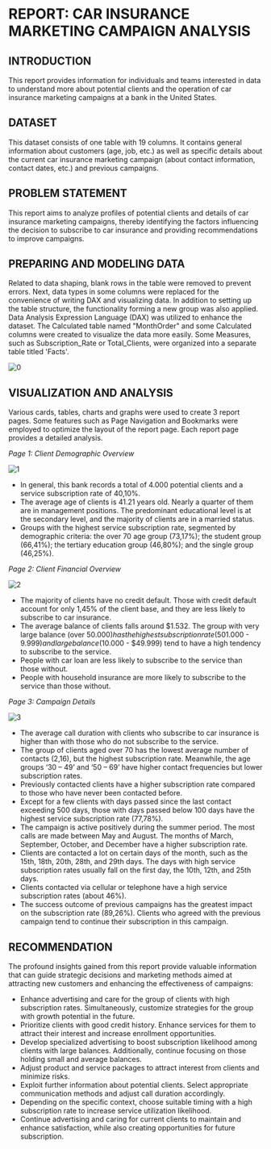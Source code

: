 # REPORT: CAR INSURANCE MARKETING CAMPAIGN ANALYSIS

**INTRODUCTION**
-----------------------------------------------------------------------------------------------
This report provides information for individuals and teams interested in data to understand more about potential clients and the operation of car insurance marketing campaigns at a bank in the United States.

**DATASET**
-----------------------------------------------------------------------------------------------
This dataset consists of one table with 19 columns. It contains general information about customers (age, job, etc.) as well as specific details about the current car insurance marketing campaign (about contact information, contact dates, etc.) and previous campaigns.

**PROBLEM STATEMENT**
-----------------------------------------------------------------------------------------------
This report aims to analyze profiles of potential clients and details of car insurance marketing campaigns, thereby identifying the factors influencing the decision to subscribe to car insurance and providing recommendations to improve campaigns.

**PREPARING AND MODELING DATA**
-----------------------------------------------------------------------------------------------
Related to data shaping, blank rows in the table were removed to prevent errors. Next, data types in some columns were replaced for the convenience of writing DAX and visualizing data. In addition to setting up the table structure, the functionality forming a new group was also applied. Data Analysis Expression Language (DAX) was utilized to enhance the dataset. The Calculated table named "MonthOrder" and some Calculated columns were created to visualize the data more easily. Some Measures, such as Subscription_Rate or Total_Clients, were organized into a separate table titled 'Facts'.

![0](https://github.com/lpthao0102/test/assets/166318783/fa718bf6-74a5-49f0-9eb3-833d7d7f4ca0)

**VISUALIZATION AND ANALYSIS**
-----------------------------------------------------------------------------------------------
Various cards, tables, charts and graphs were used to create 3 report pages. Some features such as Page Navigation and Bookmarks were employed to optimize the layout of the report page. Each report page provides a detailed analysis.

_Page 1: Client Demographic Overview_

![1](https://github.com/lpthao0102/test/assets/166318783/3ccd3623-3f54-490e-93c4-9c0c77ba8dba)

- In general, this bank records a total of 4.000 potential clients and a service subscription rate of 40,10%.
- The average age of clients is 41.21 years old. Nearly a quarter of them are in management positions. The predominant educational level is at the secondary level, and the majority of clients are in a married status.
- Groups with the highest service subscription rate, segmented by demographic criteria: the over 70 age group (73,17%); the student group (66,41%); the tertiary education group (46,80%); and the single group (46,25%).

_Page 2: Client Financial Overview_

![2](https://github.com/lpthao0102/test/assets/166318783/1f1cd8d7-e5a2-4d48-9555-9b48a014cebc)

- The majority of clients have no credit default. Those with credit default account for only 1,45% of the client base, and they are less likely to subscribe to car insurance.
- The average balance of clients falls around $1.532. The group with very large balance (over $50.000) has the highest subscription rate (50%). However, there are very few clients in this group. The groups with average balance ($1.000 - $9.999) and large balance ($10.000 - $49.999) tend to have a high tendency to subscribe to the service.
- People with car loan are less likely to subscribe to the service than those without.
- People with household insurance are more likely to subscribe to the service than those without.

_Page 3: Campaign Details_

![3](https://github.com/lpthao0102/test/assets/166318783/65bc8c1a-48a7-437f-aae0-fad47811591b)

- The average call duration with clients who subscribe to car insurance is higher than with those who do not subscribe to the service.
- The group of clients aged over 70 has the lowest average number of contacts (2,16), but the highest subscription rate. Meanwhile, the age groups ‘30 – 49’ and ‘50 – 69’ have higher contact frequencies but lower subscription rates.
- Previously contacted clients have a higher subscription rate compared to those who have never been contacted before.
- Except for a few clients with days passed since the last contact exceeding 500 days, those with days passed below 100 days have the highest service subscription rate (77,78%).
- The campaign is active positively during the summer period. The most calls are made between May and August. The months of March, September, October, and December have a higher subscription rate.
- Clients are contacted a lot on certain days of the month, such as the 15th, 18th, 20th, 28th, and 29th days. The days with high service subscription rates usually fall on the first day, the 10th, 12th, and 25th days.
- Clients contacted via cellular or telephone have a high service subscription rates (about 46%).
- The success outcome of previous campaigns has the greatest impact on the subscription rate (89,26%). Clients who agreed with the previous campaign tend to continue their subscription in this campaign.

**RECOMMENDATION**
-----------------------------------------------------------------------------------------------
The profound insights gained from this report provide valuable information that can guide strategic decisions and marketing methods aimed at attracting new customers and enhancing the effectiveness of campaigns:

- Enhance advertising and care for the group of clients with high subscription rates. Simultaneously, customize strategies for the group with growth potential in the future.
- Prioritize clients with good credit history. Enhance services for them to attract their interest and increase enrollment opportunities.
- Develop specialized advertising to boost subscription likelihood among clients with large balances. Additionally, continue focusing on those holding small and average balances.
- Adjust product and service packages to attract interest from clients and minimize risks.
- Exploit further information about potential clients. Select appropriate communication methods and adjust call duration accordingly. 
- Depending on the specific context, choose suitable timing with a high subscription rate to increase service utilization likelihood.
- Continue advertising and caring for current clients to maintain and enhance satisfaction, while also creating opportunities for future subscription.





